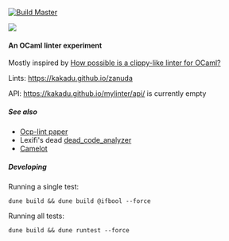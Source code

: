 [![Build Master](https://github.com/Kakadu/mylinter/actions/workflows/master.yml/badge.svg?branch=master)](https://github.com/Kakadu/mylinter/actions/workflows/master.yml)

[![](http://github-actions.40ants.com/Kakadu/mylinter/matrix.svg)](https://github.com/Kakadu/mylinter)

#### An OCaml linter experiment

Mostly inspired by [How possible is a clippy-like linter for OCaml?](https://discuss.ocaml.org/t/how-possible-is-a-clippy-like-linter-for-ocaml)

Lints: https://kakadu.github.io/zanuda

API: https://kakadu.github.io/mylinter/api/ is currently empty

##### See also

* [Ocp-lint paper](https://hal.inria.fr/hal-01352013/document)
* Lexifi's dead [dead_code_analyzer](https://github.com/LexiFi/dead_code_analyzer)
* [Camelot](https://github.com/upenn-cis1xx/camelot)



##### Developing

Running a single test:

    dune build && dune build @ifbool --force

Running all tests:

    dune build && dune runtest --force
